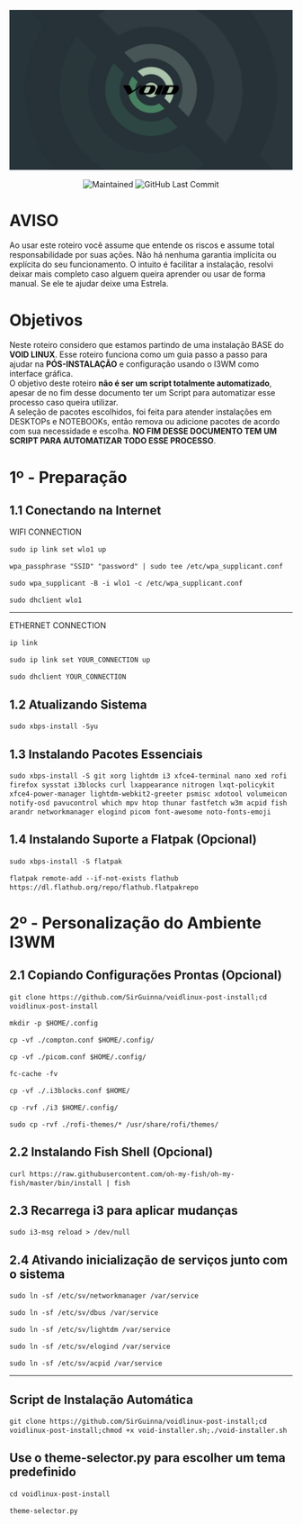 <p align="center">
<img width="700px" src="https://github.com/SirGuinna/voidlinux-post-install/blob/main/img/void-img.jpg" align="center" alt="white" /><br><br>
  
<img alt="Maintained" src="https://img.shields.io/badge/Maintained%3F-Yes-green">
<img alt="GitHub Last Commit" src="https://img.shields.io/github/last-commit/SirGuinna/voidlinux-post-install">
</p>

# AVISO

Ao usar este roteiro você assume que entende os riscos e assume total responsabilidade por suas ações. Não há nenhuma garantia implícita ou explícita do seu funcionamento. O intuito é facilitar a instalação, resolvi deixar mais completo caso alguem queira aprender ou usar de forma manual. Se ele te ajudar deixe uma Estrela.

# Objetivos

Neste roteiro considero que estamos partindo de uma instalação BASE do **VOID LINUX**. Esse roteiro funciona como um guia passo a passo para ajudar na **PÓS-INSTALAÇÃO** e configuração usando o I3WM como interface gráfica.
<br>
O objetivo deste roteiro **não é ser um script totalmente automatizado**, apesar de no fim desse documento ter um Script para automatizar esse processo caso queira utilizar.
<br>
A seleção de pacotes escolhidos, foi feita para atender instalações em DESKTOPs e NOTEBOOKs, então remova ou adicione pacotes de acordo com sua necessidade e escolha. **NO FIM DESSE DOCUMENTO TEM UM SCRIPT PARA AUTOMATIZAR TODO ESSE PROCESSO**.

# 1º - Preparação

## 1.1 Conectando na Internet
WIFI CONNECTION
```shellscript
sudo ip link set wlo1 up
```
```shellscript
wpa_passphrase "SSID" "password" | sudo tee /etc/wpa_supplicant.conf
```
```shellscript
sudo wpa_supplicant -B -i wlo1 -c /etc/wpa_supplicant.conf
```
```shellscript
sudo dhclient wlo1
```

---

ETHERNET CONNECTION
```shellscript
ip link
```
```shellscript
sudo ip link set YOUR_CONNECTION up
```
```shellscript
sudo dhclient YOUR_CONNECTION
```

## 1.2 Atualizando Sistema
```shellscript
sudo xbps-install -Syu
```

## 1.3 Instalando Pacotes Essenciais
```shellscript
sudo xbps-install -S git xorg lightdm i3 xfce4-terminal nano xed rofi firefox sysstat i3blocks curl lxappearance nitrogen lxqt-policykit xfce4-power-manager lightdm-webkit2-greeter psmisc xdotool volumeicon notify-osd pavucontrol which mpv htop thunar fastfetch w3m acpid fish arandr networkmanager elogind picom font-awesome noto-fonts-emoji
```

## 1.4 Instalando Suporte a Flatpak (Opcional)
```shellscript
sudo xbps-install -S flatpak
```
```shellscript
flatpak remote-add --if-not-exists flathub https://dl.flathub.org/repo/flathub.flatpakrepo
```

# 2º - Personalização do Ambiente I3WM

## 2.1 Copiando Configurações Prontas (Opcional)
```shellscript
git clone https://github.com/SirGuinna/voidlinux-post-install;cd voidlinux-post-install
```
```shellscript
mkdir -p $HOME/.config
```
```shellscript
cp -vf ./compton.conf $HOME/.config/
```
```shellscript
cp -vf ./picom.conf $HOME/.config/
```
```shellscript
fc-cache -fv
```
```shellscript
cp -vf ./.i3blocks.conf $HOME/
```
```shellscript
cp -rvf ./i3 $HOME/.config/
```
```shellscript
sudo cp -rvf ./rofi-themes/* /usr/share/rofi/themes/
```

## 2.2 Instalando Fish Shell (Opcional)
```shellscript
curl https://raw.githubusercontent.com/oh-my-fish/oh-my-fish/master/bin/install | fish
```

## 2.3 Recarrega i3 para aplicar mudanças
```shellscript
sudo i3-msg reload > /dev/null
```

## 2.4 Ativando inicialização de serviços junto com o sistema
```shellscript
sudo ln -sf /etc/sv/networkmanager /var/service
```
```shellscript
sudo ln -sf /etc/sv/dbus /var/service
```
```shellscript
sudo ln -sf /etc/sv/lightdm /var/service
```
```shellscript
sudo ln -sf /etc/sv/elogind /var/service
```
```shellscript
sudo ln -sf /etc/sv/acpid /var/service
```


---


## Script de Instalação Automática
```shellscript
git clone https://github.com/SirGuinna/voidlinux-post-install;cd voidlinux-post-install;chmod +x void-installer.sh;./void-installer.sh
```

## Use o theme-selector.py para escolher um tema predefinido
```shellscript
cd voidlinux-post-install
```
```shellscript
theme-selector.py
```
